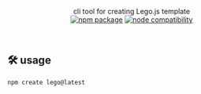 <p align="center">
    cli tool for creating Lego.js template
    <br/>
    <a href="https://npmjs.com/package/create-lego"><img src="https://badgen.net/npm/v/create-lego" alt="npm package"></a> <a href="https://nodejs.org/en/about/releases/"><img src="https://img.shields.io/node/v/create-lego" alt="node compatibility"></a>
</p>
<br/>


## 🛠 usage
```zsh
npm create lego@latest
```

